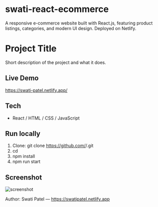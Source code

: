 # swati-react-ecommerce
A responsive e-commerce website built with React.js, featuring product listings, categories, and modern UI design. Deployed on Netlify.

# Project Title

Short description of the project and what it does.

## Live Demo
https://swati-patel.netlify.app/

## Tech
- React / HTML / CSS / JavaScript

## Run locally
1. Clone: git clone https://github.com/<your-username>/<repo-name>.git
2. cd <repo-name>
3. npm install
4. npm run start

## Screenshot
![screenshot](screenshot.png)

Author: Swati Patel — https://swatipatel.netlify.app
